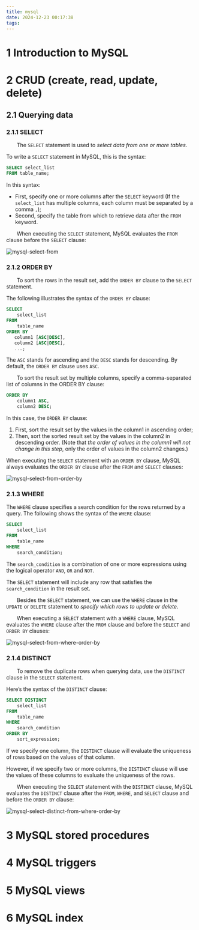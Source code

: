 ```yaml
---
title: mysql
date: 2024-12-23 00:17:38
tags:
---
```


# 1 Introduction to MySQL

# 2 CRUD (create, read, update, delete)

## 2.1 Querying data

### 2.1.1 SELECT

&emsp;&emsp;The `SELECT` statement is used to *select data from one or more tables*.

To write a `SELECT` statement in MySQL, this is the syntax:

```sql
SELECT select_list
FROM table_name;
```

In this syntax:

* First, specify one or more columns after the `SELECT` keyword (If the `select_list` has multiple columns, each column must be separated by a comma `,`);
* Second, specify the table from which to retrieve data after the `FROM` keyword.

&emsp;&emsp;When executing the `SELECT` statement, MySQL evaluates the `FROM` clause before the `SELECT` clause:

![mysql-select-from](./assets/mysql-select-from.png)

### 2.1.2 ORDER BY

&emsp;&emsp;To sort the rows in the result set, add the `ORDER BY` clause to the `SELECT` statement.

The following illustrates the syntax of the `ORDER BY` clause:

```sql
SELECT 
    select_list
FROM 
    table_name
ORDER BY 
   column1 [ASC|DESC], 
   column2 [ASC|DESC],
   ...;
```

The `ASC` stands for ascending and the `DESC` stands for descending. By default, the `ORDER BY` clause uses `ASC`.

&emsp;&emsp;To sort the result set by multiple columns, specify a comma-separated list of columns in the ORDER BY clause:

```sql
ORDER BY
    column1 ASC,
    column2 DESC;
```

In this case, the `ORDER BY` clause:

1. First, sort the result set by the values in the column1 in ascending order;
2. Then, sort the sorted result set by the values in the column2 in descending order. (Note that *the order of values in the column1 will not change in this step*, only the order of values in the column2 changes.)

When executing the `SELECT` statement with an `ORDER BY` clause, MySQL always evaluates the `ORDER BY` clause after the `FROM` and `SELECT` clauses:

![mysql-select-from-order-by](./assets/mysql-select-from-order-by.png)

### 2.1.3 WHERE

The `WHERE` clause specifies a search condition for the rows returned by a query. The following shows the syntax of the `WHERE` clause:

```sql
SELECT 
    select_list
FROM
    table_name
WHERE
    search_condition;
```

The `search_condition` is a combination of one or more expressions using the logical operator `AND`, `OR` and `NOT`.

The `SELECT` statement will include any row that satisfies the `search_condition` in the result set.

&emsp;&emsp;Besides the `SELECT` statement, we can use the `WHERE` clause in the `UPDATE` or `DELETE` statement to *specify which rows to update or delete*.

&emsp;&emsp;When executing a `SELECT` statement with a `WHERE` clause, MySQL evaluates the `WHERE` clause after the `FROM` clause and before the `SELECT` and `ORDER BY` clauses:

![mysql-select-from-where-order-by]()

### 2.1.4 DISTINCT

&emsp;&emsp;To remove the duplicate rows when querying data, use the `DISTINCT` clause in the `SELECT` statement.

Here’s the syntax of the `DISTINCT` clause:

```sql
SELECT DISTINCT
    select_list
FROM
    table_name
WHERE 
    search_condition
ORDER BY 
    sort_expression;
```

If we specify one column, the `DISTINCT` clause will evaluate the uniqueness of rows based on the values of that column.

However, if we specify two or more columns, the `DISTINCT` clause will use the values of these columns to evaluate the uniqueness of the rows.

&emsp;&emsp;When executing the `SELECT` statement with the `DISTINCT` clause, MySQL evaluates the `DISTINCT` clause after the `FROM`, `WHERE`, and `SELECT` clause and before the `ORDER BY` clause:

![mysql-select-distinct-from-where-order-by]()

# 3 MySQL stored procedures

# 4 MySQL triggers

# 5 MySQL views

# 6 MySQL index


